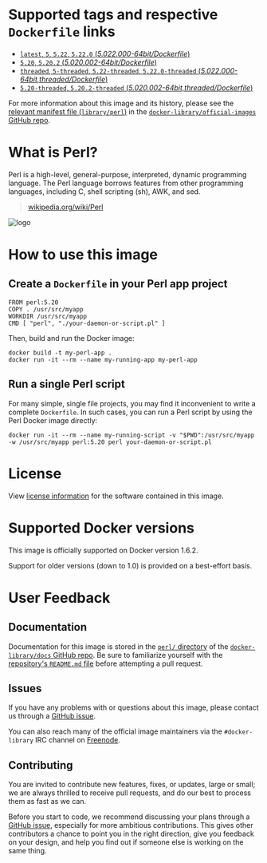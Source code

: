 # Supported tags and respective `Dockerfile` links

-	[`latest`, `5`, `5.22`, `5.22.0` (*5.022.000-64bit/Dockerfile*)](https://github.com/perl/docker-perl/blob/r20150602.0/5.022.000-64bit/Dockerfile)
-	[`5.20`, `5.20.2` (*5.020.002-64bit/Dockerfile*)](https://github.com/perl/docker-perl/blob/r20150602.0/5.020.002-64bit/Dockerfile)
-	[`threaded`, `5-threaded`, `5.22-threaded`, `5.22.0-threaded` (*5.022.000-64bit,threaded/Dockerfile*)](https://github.com/perl/docker-perl/blob/r20150602.0/5.022.000-64bit,threaded/Dockerfile)
-	[`5.20-threaded`, `5.20.2-threaded` (*5.020.002-64bit,threaded/Dockerfile*)](https://github.com/perl/docker-perl/blob/r20150602.0/5.020.002-64bit,threaded/Dockerfile)

For more information about this image and its history, please see the [relevant manifest file (`library/perl`)](https://github.com/docker-library/official-images/blob/master/library/perl) in the [`docker-library/official-images` GitHub repo](https://github.com/docker-library/official-images).

# What is Perl?

Perl is a high-level, general-purpose, interpreted, dynamic programming language. The Perl language borrows features from other programming languages, including C, shell scripting (sh), AWK, and sed.

> [wikipedia.org/wiki/Perl](https://en.wikipedia.org/wiki/Perl)

![logo](https://raw.githubusercontent.com/docker-library/docs/master/perl/logo.png)

# How to use this image

## Create a `Dockerfile` in your Perl app project

	FROM perl:5.20
	COPY . /usr/src/myapp
	WORKDIR /usr/src/myapp
	CMD [ "perl", "./your-daemon-or-script.pl" ]

Then, build and run the Docker image:

	docker build -t my-perl-app .
	docker run -it --rm --name my-running-app my-perl-app

## Run a single Perl script

For many simple, single file projects, you may find it inconvenient to write a complete `Dockerfile`. In such cases, you can run a Perl script by using the Perl Docker image directly:

	docker run -it --rm --name my-running-script -v "$PWD":/usr/src/myapp -w /usr/src/myapp perl:5.20 perl your-daemon-or-script.pl

# License

View [license information](http://dev.perl.org/licenses/) for the software contained in this image.

# Supported Docker versions

This image is officially supported on Docker version 1.6.2.

Support for older versions (down to 1.0) is provided on a best-effort basis.

# User Feedback

## Documentation

Documentation for this image is stored in the [`perl/` directory](https://github.com/docker-library/docs/tree/master/perl) of the [`docker-library/docs` GitHub repo](https://github.com/docker-library/docs). Be sure to familiarize yourself with the [repository's `README.md` file](https://github.com/docker-library/docs/blob/master/README.md) before attempting a pull request.

## Issues

If you have any problems with or questions about this image, please contact us through a [GitHub issue](https://github.com/Perl/docker-perl/issues).

You can also reach many of the official image maintainers via the `#docker-library` IRC channel on [Freenode](https://freenode.net).

## Contributing

You are invited to contribute new features, fixes, or updates, large or small; we are always thrilled to receive pull requests, and do our best to process them as fast as we can.

Before you start to code, we recommend discussing your plans through a [GitHub issue](https://github.com/Perl/docker-perl/issues), especially for more ambitious contributions. This gives other contributors a chance to point you in the right direction, give you feedback on your design, and help you find out if someone else is working on the same thing.

